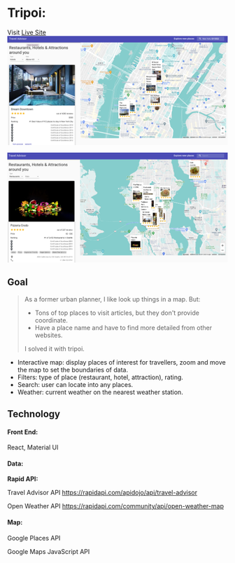 # Tripoi:

Visit [Live Site](https://joyahuang.github.io/tripoi/)
![Screen Shot Restaurant](https://github.com/joyahuang/tripoi/blob/main/screenshot/Screen%20Shot%20Hotel.png)

![Screen Shot Hotel](https://github.com/joyahuang/tripoi/blob/main/screenshot/Screen%20Shot%20Restaurant.png)

## Goal

> As a former urban planner, I like look up things in a map. But:
>
> - Tons of top places to visit articles, but they don't provide coordinate.
> - Have a place name and have to find more detailed from other websites.
>
> I solved it with tripoi.

- Interactive map: display places of interest for travellers, zoom and move the map to set the boundaries of data.
- Filters: type of place (restaurant, hotel, attraction), rating.
- Search: user can locate into any places.
- Weather: current weather on the nearest weather station.

## Technology

#### Front End:

React, Material UI

#### Data:

**Rapid API:**

Travel Advisor API https://rapidapi.com/apidojo/api/travel-advisor

Open Weather API https://rapidapi.com/community/api/open-weather-map

#### **Map:**

Google Places API

Google Maps JavaScript API
